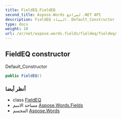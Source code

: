 ```yaml
---
title: FieldEQ.FieldEQ
second_title: Aspose.Words لمراجع .NET API
description: FieldEQ البناء. Default_Constructor
type: docs
weight: 10
url: /ar/net/aspose.words.fields/fieldeq/fieldeq/
---
```

## FieldEQ constructor

Default_Constructor

```csharp
public FieldEQ()
```

### أنظر أيضا

* class [FieldEQ](../)
* مساحة الاسم [Aspose.Words.Fields](../../fieldeq/)
* المجسم [Aspose.Words](../../../)


